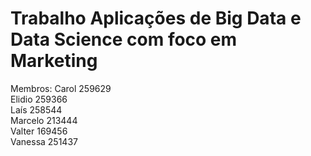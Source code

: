 # Trabalho Aplicações de Big Data e Data Science com foco em Marketing
Membros:
Carol 259629 <br>
Elidio 259366 </br>
Laís 258544  <br>
Marcelo 213444 </br>
Valter 169456 <br>
Vanessa 251437 </br>
